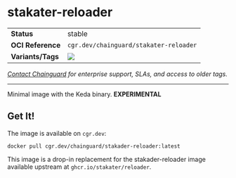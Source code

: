 <!--monopod:start-->
# stakater-reloader
| | |
| - | - |
| **Status** | stable |
| **OCI Reference** | `cgr.dev/chainguard/stakater-reloader` |
| **Variants/Tags** | ![](https://storage.googleapis.com/chainguard-images-build-outputs/summary/stakater-reloader.svg) |

*[Contact Chainguard](https://www.chainguard.dev/chainguard-images) for enterprise support, SLAs, and access to older tags.*

---
<!--monopod:end-->

Minimal image with the Keda binary. **EXPERIMENTAL**

## Get It!

The image is available on `cgr.dev`:

```
docker pull cgr.dev/chainguard/stakader-reloader:latest
```

This image is a drop-in replacement for the stakader-reloader image available upstream at `ghcr.io/stakater/reloader`.
